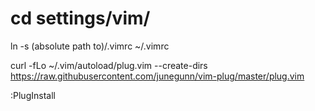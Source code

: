 # cd settings/vim/
ln -s (absolute path to)/.vimrc ~/.vimrc

curl -fLo ~/.vim/autoload/plug.vim --create-dirs \
  https://raw.githubusercontent.com/junegunn/vim-plug/master/plug.vim

:PlugInstall

